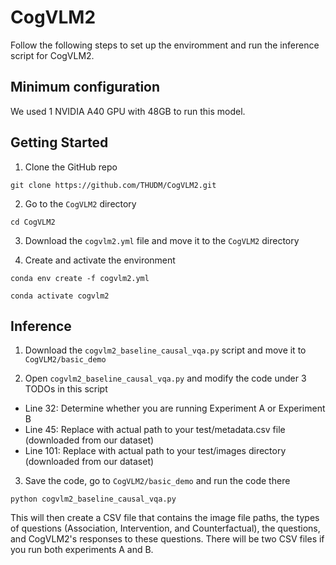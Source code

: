 # CogVLM2

Follow the following steps to set up the enviromment and run the inference script for CogVLM2. 

## Minimum configuration

We used 1 NVIDIA A40 GPU with 48GB to run this model.

## Getting Started

1. Clone the GitHub repo

``git clone https://github.com/THUDM/CogVLM2.git``

2. Go to the ``CogVLM2`` directory
   
``cd CogVLM2``

3. Download the ``cogvlm2.yml`` file and move it to the ``CogVLM2`` directory

4. Create and activate the environment

``conda env create -f cogvlm2.yml``

``conda activate cogvlm2``

## Inference

1. Download the ``cogvlm2_baseline_causal_vqa.py`` script and move it to ``CogVLM2/basic_demo``

2. Open ``cogvlm2_baseline_causal_vqa.py`` and modify the code under 3 TODOs in this script

- Line 32: Determine whether you are running Experiment A or Experiment B
- Line 45: Replace with actual path to your test/metadata.csv file (downloaded from our dataset)
- Line 101: Replace with actual path to your test/images directory (downloaded from our dataset)

3. Save the code, go to ``CogVLM2/basic_demo`` and run the code there

``python cogvlm2_baseline_causal_vqa.py``

This will then create a CSV file that contains the image file paths, the types of questions (Association, Intervention, and Counterfactual), the questions, and CogVLM2's responses to these questions. There will be two CSV files if you run both experiments A and B.
